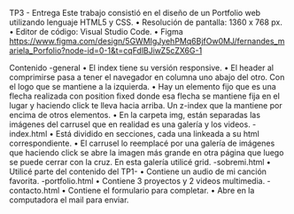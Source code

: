 
TP3 - Entrega
Este trabajo consistió en el diseño de un Portfolio web utilizando lenguaje HTML5 y CSS. 
•	Resolución de pantalla: 1360 x 768 px. 
•	Editor de código: Visual Studio Code.
•	Figma
https://www.figma.com/design/5GWMIgJyehPMq6BjfOw0MJ/fernandes_mariela_Porfolio?node-id=0-1&t=cqFdlBJiwZ5cZX6G-1

Contenido
-general
•	El index tiene su versión responsive.
•	El header al comprimirse pasa a tener el navegador en columna uno abajo del otro. Con el logo que se mantiene a la izquierda.
•	Hay un elemento fijo que es una flecha realizada con position fixed donde esa flecha se mantiene fija en el lugar y haciendo click te lleva hacia arriba. Un z-index que la mantiene por encima de otros elementos.
•	En la carpeta img, están separadas las imágenes del carrusel que en realidad es una galería y los videos.
-index.html
•	Está dividido en secciones, cada una linkeada a su html correspondiente.
•	El carrusel lo reemplacé por una galería de imágenes que haciendo click se abre la imagen más grande en otra página que luego se puede cerrar con la cruz. En esta galería utilicé grid. 
-sobremi.html
•	Utilicé parte del contenido del TP1-
•	Contiene un audio de mi canción favorita.
-portfolio.html
•	Contiene 3 proyectos y 2 videos multimedia.
-contacto.html
•	Contiene el formulario para completar.
•	Abre en la computadora el mail para enviar.
